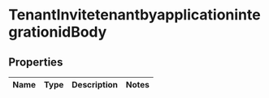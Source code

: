# TenantInvitetenantbyapplicationintegrationidBody

## Properties
Name | Type | Description | Notes
------------ | ------------- | ------------- | -------------
